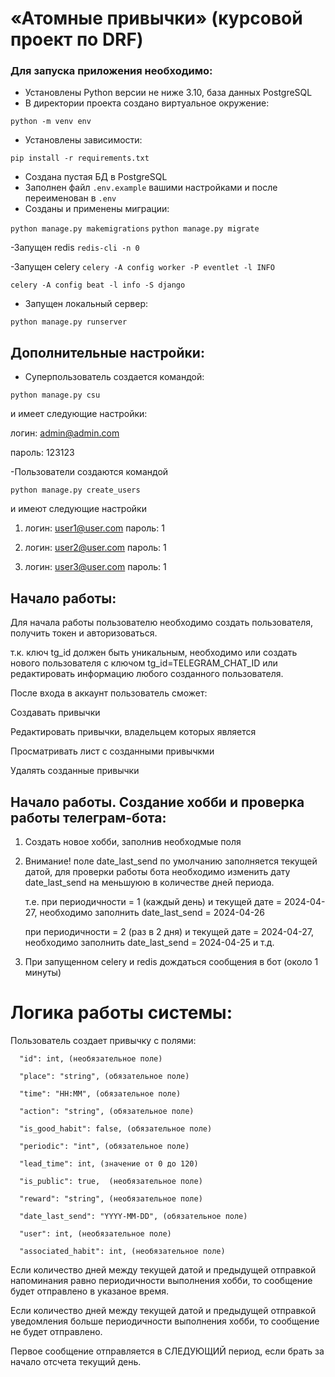 # «Атомные привычки» (курсовой проект по DRF)
### Для запуска приложения необходимо:
- Установлены Python версии не ниже 3.10, база данных PostgreSQL
- В директории проекта создано виртуальное окружение:
  
`python -m venv env`

- Установлены зависимости:
  
`pip install -r requirements.txt`

- Создана пустая БД в PostgreSQL
- Заполнен файл `.env.example` вашими настройками и после переименован в `.env`
- Созданы и применены миграции:

`python manage.py makemigrations`
`python manage.py migrate`

-Запущен redis
`redis-cli -n 0`

-Запущен celery
`celery -A config worker -P eventlet -l INFO`

`celery -A config beat -l info -S django`

- Запущен локальный сервер:
  
`python manage.py runserver`

## Дополнительные настройки:
- Суперпользователь создается командой:
  
`python manage.py csu` 

и имеет следующие настройки:

логин: admin@admin.com

пароль: 123123

-Пользователи создаются командой 

`python manage.py create_users` 

и имеют следующие настройки

1. логин: user1@user.com
   пароль: 1

2. логин: user2@user.com
   пароль: 1

3. логин: user3@user.com
   пароль: 1

## Начало работы:
Для начала работы пользователю необходимо создать пользователя, получить токен и авторизоваться.

т.к. ключ tg_id должен быть уникальным, необходимо или создать нового пользователя с ключом tg_id=TELEGRAM_CHAT_ID или редактировать информацию любого созданного пользователя. 

После входа в аккаунт пользователь сможет:

Создавать привычки

Редактировать привычки, владельцем которых является

Просматривать лист с созданными привычкми

Удалять созданные привычки

## Начало работы. Создание хобби и проверка работы телеграм-бота:

1. Создать новое хобби, заполнив необходмые поля
   
2. Внимание! поле date_last_send по умолчанию заполняется текущей датой, для проверки работы бота необходимо изменить дату date_last_send на меньшуюю в количестве дней периода.

   т.е. при периодичности = 1 (каждый день) и текущей дате = 2024-04-27, необходимо заполнить date_last_send = 2024-04-26

    при периодичности = 2 (раз в 2 дня) и текущей дате = 2024-04-27, необходимо заполнить date_last_send = 2024-04-25 и т.д.
   
3. При запущенном celery и redis дождаться сообщения в бот (около 1 минуты)

# Логика работы системы:
Пользователь создает привычку с полями:

      "id": int, (необязательное поле)
      
      "place": "string", (обязательное поле)
      
      "time": "HH:MM", (обязательное поле)
      
      "action": "string", (обязательное поле)
      
      "is_good_habit": false, (обязательное поле)
      
      "periodic": "int", (обязательное поле)
      
      "lead_time": int, (значение от 0 до 120)
      
      "is_public": true,  (необязательное поле)
      
      "reward": "string", (необязательное поле)
      
      "date_last_send": "YYYY-MM-DD", (обязательное поле)
      
      "user": int, (необязательное поле)
      
      "associated_habit": int, (необязательное поле)
      
Если количество дней между текущей датой и предыдущей отправкой напоминания равно периодичности выполнения хобби, то сообщение будет отправлено в указаное время.

Если количество дней между текущей датой и предыдущей отправкой уведомления больше периодичности выполнения хобби, то сообщение не будет отправлено.

Первое сообщение отправляется в СЛЕДУЮЩИЙ период, если брать за начало отсчета текущий день.
